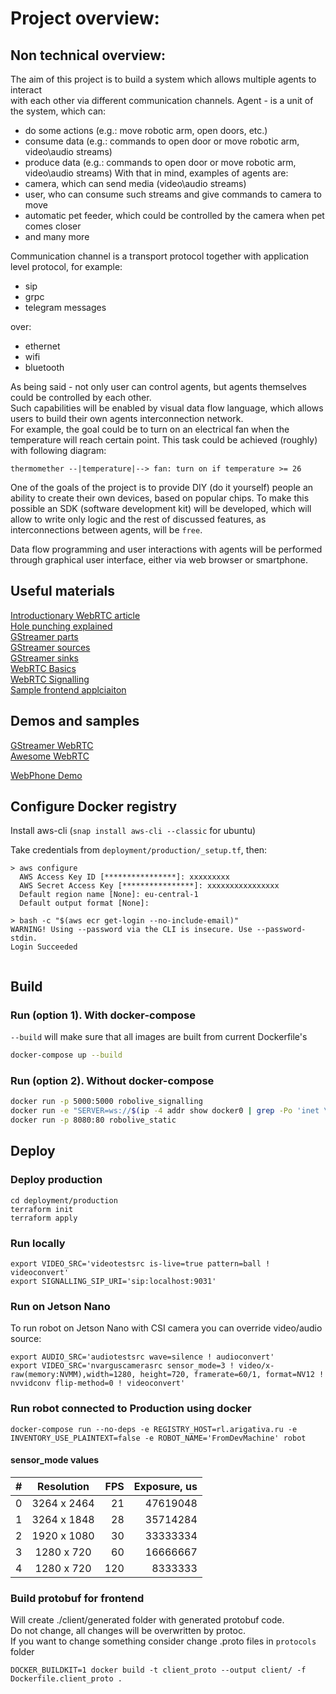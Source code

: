 # Project overview:
## Non technical overview:
The aim of this project is to build a system which allows multiple agents to interact   
with each other via different communication channels.
Agent - is a unit of the system, which can:
- do some actions (e.g.: move robotic arm, open doors, etc.)
- consume data (e.g.: commands to open door or move robotic arm, video\audio streams)
- produce data (e.g.: commands to open door or move robotic arm, video\audio streams)
With that in mind, examples of agents are:
- camera, which can send media (video\audio streams)
- user, who can consume such streams and give commands to camera to move
- automatic pet feeder, which could be controlled by the camera when pet comes closer
- and many more 

Communication channel is a transport protocol together with application level protocol, for example:
- sip
- grpc
- telegram messages

over:
- ethernet
- wifi
- bluetooth

As being said - not only user can control agents, but agents themselves could be controlled by each other.  
Such capabilities will be enabled by visual data flow language, which allows users to 
build their own agents interconnection network.  
For example, the goal could be to turn on an electrical fan when the temperature will reach certain point.
This task could be achieved (roughly) with following diagram:  
```
thermomether --|temperature|--> fan: turn on if temperature >= 26
``` 


One of the goals of the project is to provide DIY (do it yourself) people an ability to create their own devices,
based on popular chips. To make this possible an SDK (software development kit) will be developed, which will allow
to write only logic and the rest of discussed features, as interconnections between agents, will be `free`.  

Data flow programming and user interactions with agents will be performed through graphical user interface, either via web browser or
smartphone.   
 

## Useful materials

[Introductionary WebRTC article](https://habr.com/ru/company/yandex/blog/419951/)    
[Hole punching explained](https://bford.info/pub/net/p2pnat/)   
[GStreamer parts](https://habr.com/en/post/178813/)  
[GStreamer sources](https://habr.com/ru/post/179167/)  
[GStreamer sinks](https://habr.com/en/post/204014/)  
[WebRTC Basics](https://www.html5rocks.com/en/tutorials/webrtc/basics/)    
[WebRTC Signalling](https://www.html5rocks.com/en/tutorials/webrtc/infrastructure/)  
[Sample frontend applciaiton](https://developer.mozilla.org/en-US/docs/Web/API/WebRTC_API/Signaling_and_video_calling)  

## Demos and samples
[GStreamer WebRTC](https://github.com/centricular/gstwebrtc-demos)  
[Awesome WebRTC](https://github.com/openrtc-io/awesome-webrtc)

[WebPhone Demo](https://rl.arigativa.ru/webPhone/)

## Configure Docker registry

Install aws-cli (`snap install aws-cli --classic` for ubuntu)

Take credentials from `deployment/production/_setup.tf`, then:
```shell script
> aws configure
  AWS Access Key ID [****************]: xxxxxxxxx
  AWS Secret Access Key [****************]: xxxxxxxxxxxxxxxx
  Default region name [None]: eu-central-1
  Default output format [None]: 

> bash -c "$(aws ecr get-login --no-include-email)"
WARNING! Using --password via the CLI is insecure. Use --password-stdin.
Login Succeeded


```

## Build

### Run (option 1). With docker-compose
`--build` will make sure that all images are built from current Dockerfile's
```bash
docker-compose up --build
```

### Run (option 2). Without docker-compose
```bash
docker run -p 5000:5000 robolive_signalling
docker run -e "SERVER=ws://$(ip -4 addr show docker0 | grep -Po 'inet \K[\d.]+'):5000" robolive_robot
docker run -p 8080:80 robolive_static
```

## Deploy

### Deploy production
```
cd deployment/production
terraform init
terraform apply
```

### Run locally
```shell script
export VIDEO_SRC='videotestsrc is-live=true pattern=ball ! videoconvert'
export SIGNALLING_SIP_URI='sip:localhost:9031'
``` 
### Run on Jetson Nano

To run robot on Jetson Nano with CSI camera you can override video/audio source:
```shell script
export AUDIO_SRC='audiotestsrc wave=silence ! audioconvert'
export VIDEO_SRC='nvarguscamerasrc sensor_mode=3 ! video/x-raw(memory:NVMM),width=1280, height=720, framerate=60/1, format=NV12 ! nvvidconv flip-method=0 ! videoconvert'
```


### Run robot connected to Production using docker

```shell script
docker-compose run --no-deps -e REGISTRY_HOST=rl.arigativa.ru -e INVENTORY_USE_PLAINTEXT=false -e ROBOT_NAME='FromDevMachine' robot
```

#### sensor_mode values

| # | Resolution  | FPS | Exposure, us |  
|---|:-----------:| ---:| ------------:|
| 0 | 3264 x 2464 |  21 |     47619048 |
| 1 | 3264 x 1848 |  28 |     35714284 |
| 2 | 1920 x 1080 |  30 |     33333334 |
| 3 | 1280 x 720  |  60 |     16666667 |
| 4 | 1280 x 720  | 120 |      8333333 |

### Build protobuf for frontend
Will create ./client/generated folder with generated protobuf code.  
Do not change, all changes will be overwritten by protoc.  
If you want to change something consider change .proto files in `protocols` folder  
```shell script
DOCKER_BUILDKIT=1 docker build -t client_proto --output client/ -f Dockerfile.client_proto .
```

